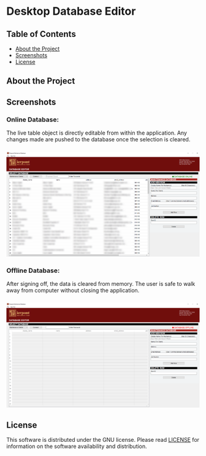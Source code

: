 # Desktop Database Editor

## Table of Contents

* [About the Project](#About-the-Project)
* [Screenshots](#Screenshots)
* [License](#License)

## About the Project



## Screenshots

### Online Database:

The live table object is directly editable from within the application. Any changes made are pushed to the database once the selection is cleared.

<img src="https://raw.githubusercontent.com/andrew-drogalis/Desktop-Database-Editor/main/assets/PM-DB-Online.PNG" alt="Database-Online-Screenshot" style="width: 850px; padding-top: 10px;">


### Offline Database:
After signing off, the data is cleared from memory. The user is safe to walk away from computer without closing the application.

<img src="https://raw.githubusercontent.com/andrew-drogalis/Desktop-Database-Editor/main/assets/PM-DB-Offline.PNG" alt="Database-Offline-Screenshot" style="width: 850px; padding-top: 10px;">



## License

This software is distributed under the GNU license. Please read [LICENSE](https://github.com/andrew-drogalis/CLI-Email-Scanner/blob/main/LICENSE) for information on the software availability and distribution.

